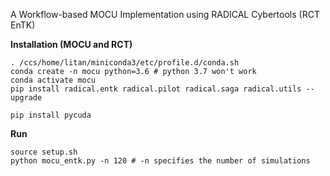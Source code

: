 A Workflow-based MOCU Implementation using RADICAL Cybertools (RCT EnTK)

**Installation (MOCU and RCT)**

```
. /ccs/home/litan/miniconda3/etc/profile.d/conda.sh
conda create -n mocu python=3.6 # python 3.7 won't work
conda activate mocu
pip install radical.entk radical.pilot radical.saga radical.utils --upgrade

pip install pycuda
```

**Run**

```
source setup.sh
python mocu_entk.py -n 120 # -n specifies the number of simulations
```

<!--Next see `run.sh` for possible commands to run on ORNL Summit.

**Performance**

See the `profiling` directory for scaling test results.-->

